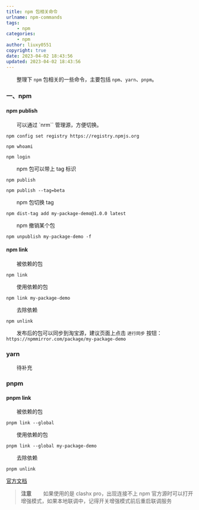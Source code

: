 ```yaml
---
title: npm 包相关命令
urlname: npm-commands
tags:
    - npm
categories:
    - npm
author: liuxy0551
copyright: true
date: 2023-04-02 18:43:56
updated: 2023-04-02 18:43:56
---
```


&emsp;&emsp;整理下 `npm` 包相关的一些命令，主要包括 `npm`、`yarn`、`pnpm`。

<!--more-->

### 一、npm

#### npm publish

&emsp;&emsp;可以通过 `nrm`` 管理源，方便切换。

```shell
npm config set registry https://registry.npmjs.org
```

```shell
npm whoami
```

```shell
npm login
```

&emsp;&emsp;npm 包可以带上 tag 标识

```shell
npm publish
```

```shell
npm publish --tag=beta
```

&emsp;&emsp;npm 包切换 tag

```shell
npm dist-tag add my-package-demo@1.0.0 latest
```

&emsp;&emsp;npm 撤销某个包

```shell
npm unpublish my-package-demo -f
```

#### npm link

&emsp;&emsp;被依赖的包

```shell
npm link
```

&emsp;&emsp;使用依赖的包

```shell
npm link my-package-demo
```

&emsp;&emsp;去除依赖

```shell
npm unlink
```

&emsp;&emsp;发布后的包可以同步到淘宝源，建议页面上点击 `进行同步` 按钮：`https://npmmirror.com/package/my-package-demo`

### yarn

&emsp;&emsp;待补充

### pnpm

#### pnpm link

&emsp;&emsp;被依赖的包

```shell
pnpm link --global
```

&emsp;&emsp;使用依赖的包

```shell
pnpm link --global my-package-demo
```

&emsp;&emsp;去除依赖

```shell
pnpm unlink
```

[官方文档](https://pnpm.io/zh/cli/link)

> **注意**
> 　　如果使用的是 clashx pro，出现连接不上 npm 官方源时可以打开增强模式，如果本地联调中，记得开关增强模式前后重启联调服务
